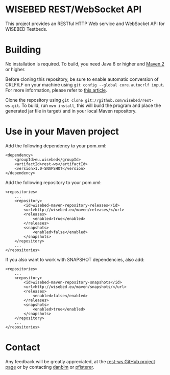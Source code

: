 WISEBED REST/WebSocket API
======
This project provides an RESTful HTTP Web service and WebSocket API for WISEBED Testbeds.


Building 
======
No installation is required. To build, you need 
Java 6 or higher and [Maven 2](http://maven.apache.org/) or higher. 

Before cloning this repository, be sure to enable automatic conversion 
of CRLF/LF on your machine using ```git config --global core.autocrlf input```. 
For more information, please refer to [this article](http://help.github.com/dealing-with-lineendings/).

Clone the repository using ```git clone git://github.com/wisebed/rest-ws.git```.
To build, run ```mvn install```, this will build the program and place the 
generated jar file in target/ and in your local Maven repository.

Use in your Maven project
======

Add the following dependency to your pom.xml:
  
	<dependency>
		<groupId>eu.wisebed</groupId>
		<artifactId>rest-ws</artifactId>
		<version>1.0-SNAPSHOT</version>
	</dependency>
	
Add the following repository to your pom.xml:

```
<repositories>
	...
	<repository>
		<id>wisebed-maven-repository-releases</id>
		<url>http://wisebed.eu/maven/releases/</url>
		<releases>
			<enabled>true</enabled>
		</releases>
		<snapshots>
			<enabled>false</enabled>
		</snapshots>
	</repository>
	...
</repositories>
```
  
If you also want to work with SNAPSHOT dependencies, also add:

```
<repositories>
	...
	<repository>
		<id>wisebed-maven-repository-snapshots</id>
		<url>http://wisebed.eu/maven/snapshots/</url>
		<releases>
			<enabled>false</enabled>
		</releases>
		<snapshots>
			<enabled>true</enabled>
		</snapshots>
	</repository>
	...
</repositories>
```

Contact
======
Any feedback will be greatly appreciated, at the
[rest-ws GitHub project page](https://github.com/wisebed/rest-ws)
or by contacting [danbim](mailto:bimschas@itm.uni-luebeck.de) or
[pfisterer](mailto:pfisterer@itm.uni-luebeck.de).
